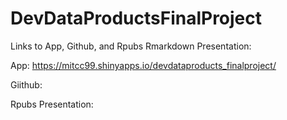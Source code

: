 # DevDataProductsFinalProject
Links to App, Github, and Rpubs Rmarkdown Presentation:

App: https://mitcc99.shinyapps.io/devdataproducts_finalproject/

Giithub:

Rpubs Presentation: 
